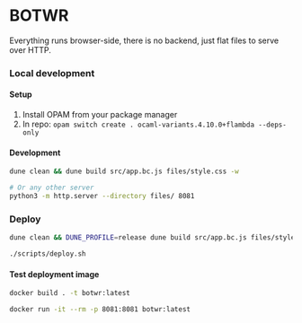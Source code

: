 # BOTWR

Everything runs browser-side, there is no backend, just flat files to serve over HTTP.

### Local development

#### Setup

1. Install OPAM from your package manager
2. In repo: `opam switch create . ocaml-variants.4.10.0+flambda --deps-only`

#### Development
```bash
dune clean && dune build src/app.bc.js files/style.css -w

# Or any other server
python3 -m http.server --directory files/ 8081
```

### Deploy
```bash
dune clean && DUNE_PROFILE=release dune build src/app.bc.js files/style.css

./scripts/deploy.sh
```

#### Test deployment image
```bash
docker build . -t botwr:latest

docker run -it --rm -p 8081:8081 botwr:latest
```
